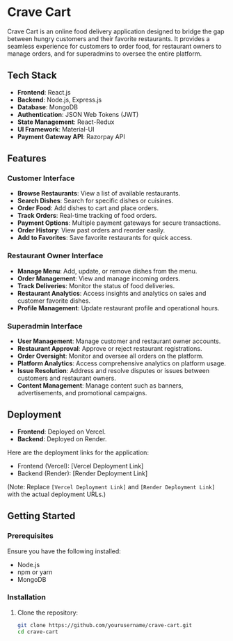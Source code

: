 # Crave Cart

Crave Cart is an online food delivery application designed to bridge the gap between hungry customers and their favorite restaurants. It provides a seamless experience for customers to order food, for restaurant owners to manage orders, and for superadmins to oversee the entire platform.

## Tech Stack

- **Frontend**: React.js
- **Backend**: Node.js, Express.js
- **Database**: MongoDB
- **Authentication**: JSON Web Tokens (JWT)
- **State Management**: React-Redux
- **UI Framework**: Material-UI
- **Payment Gateway API**: Razorpay API 

## Features

### Customer Interface

- **Browse Restaurants**: View a list of available restaurants.
- **Search Dishes**: Search for specific dishes or cuisines.
- **Order Food**: Add dishes to cart and place orders.
- **Track Orders**: Real-time tracking of food orders.
- **Payment Options**: Multiple payment gateways for secure transactions.
- **Order History**: View past orders and reorder easily.
- **Add to Favorites**: Save favorite restaurants for quick access.

### Restaurant Owner Interface

- **Manage Menu**: Add, update, or remove dishes from the menu.
- **Order Management**: View and manage incoming orders.
- **Track Deliveries**: Monitor the status of food deliveries.
- **Restaurant Analytics**: Access insights and analytics on sales and customer favorite dishes.
- **Profile Management**: Update restaurant profile and operational hours.

### Superadmin Interface

- **User Management**: Manage customer and restaurant owner accounts.
- **Restaurant Approval**: Approve or reject restaurant registrations.
- **Order Oversight**: Monitor and oversee all orders on the platform.
- **Platform Analytics**: Access comprehensive analytics on platform usage.
- **Issue Resolution**: Address and resolve disputes or issues between customers and restaurant owners.
- **Content Management**: Manage content such as banners, advertisements, and promotional campaigns.

## Deployment

- **Frontend**: Deployed on Vercel.
- **Backend**: Deployed on Render.

Here are the deployment links for the application:
- Frontend (Vercel): [Vercel Deployment Link]
- Backend (Render): [Render Deployment Link]

(Note: Replace `[Vercel Deployment Link]` and `[Render Deployment Link]` with the actual deployment URLs.)

## Getting Started

### Prerequisites

Ensure you have the following installed:

- Node.js
- npm or yarn
- MongoDB

### Installation

1. Clone the repository:

   ```bash
   git clone https://github.com/yourusername/crave-cart.git
   cd crave-cart
